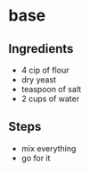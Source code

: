 # base

## Ingredients
- 4 cip of flour
- dry yeast
- teaspoon of salt
- 2 cups of water

## Steps
- mix everything
- go for it
